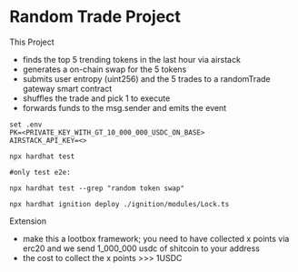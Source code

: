 # Random Trade Project

This Project 
- finds the top 5 trending tokens in the last hour via airstack
- generates a on-chain swap for the 5 tokens
- submits user entropy (uint256) and the 5 trades to a randomTrade gateway smart contract
- shuffles the trade and pick 1 to execute
- forwards funds to the msg.sender and emits the event
 
```shell
set .env
PK=<PRIVATE_KEY_WITH_GT_10_000_000_USDC_ON_BASE>
AIRSTACK_API_KEY=<>

npx hardhat test 

#only test e2e:

npx hardhat test --grep "random token swap"

npx hardhat ignition deploy ./ignition/modules/Lock.ts
```

Extension

- make this a lootbox framework; you need to have collected x points via erc20 and we send 1_000_000 usdc of shitcoin to your address
- the cost to collect the x points >>> 1USDC